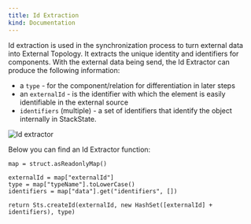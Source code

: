 ```yaml
---
title: Id Extraction
kind: Documentation
---
```


Id extraction is used in the synchronization process to turn external data into External Topology. It extracts the unique identity and identifiers for components. With the external data being send, the Id Extractor can produce the following information:

- a `type` - for the component/relation for differentiation in later steps
- an `externalId` - is the identifier with which the element is easily identifiable in the external source
- `identifiers` (multiple) - a set of identifiers that identify the object internally in StackState.

![Id extractor](/images/guides/concepts/idextractor.png)

Below you can find an Id Extractor function:

```
map = struct.asReadonlyMap()

externalId = map["externalId"]
type = map["typeName"].toLowerCase()
identifiers = map["data"].get("identifiers", [])

return Sts.createId(externalId, new HashSet([externalId] + identifiers), type)
```
